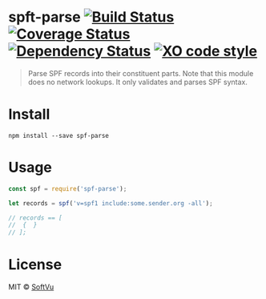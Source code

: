 # spft-parse [![Build Status](https://travis-ci.org/softvu/spf-parse.svg?branch=master)](https://travis-ci.org/softvu/spf-parse) [![Coverage Status](https://coveralls.io/repos/github/softvu/spf-parse/badge.svg?branch=master)](https://coveralls.io/github/softvu/spf-parse?branch=master) [![Dependency Status](https://dependencyci.com/github/softvu/spf-parse/badge)](https://dependencyci.com/github/softvu/spf-parse) [![XO code style](https://img.shields.io/badge/code_style-XO-5ed9c7.svg)](https://github.com/sindresorhus/xo)
> Parse SPF records into their constituent parts. Note that this module does no
> network lookups. It only validates and parses SPF syntax.

# Install

    npm install --save spf-parse

# Usage

```javascript
const spf = require('spf-parse');

let records = spf('v=spf1 include:some.sender.org -all');

// records == [
//	{  }
// ];
```

# License

MIT © [SoftVu](https://softvu.com)
